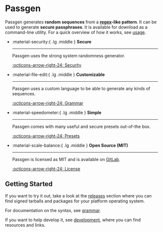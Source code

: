 # Passgen

Passgen generates **random sequences** from a **[regex][]-like pattern**. It
can be used to generate **secure passphrases**. It is available for download as
a command-line utility. For a quick overview of how it works, see
[usage](usage.md).

<div class="grid cards" markdown>

-   :material-security:{ .lg .middle } **Secure**

    ---

    Passgen uses the strong system randomness generator.

    [:octicons-arrow-right-24: Security][security]

-   :material-file-edit:{ .lg .middle } **Customizable**

    ---

    Passgen uses a custom language to be able to generate any kinds of sequences.

    [:octicons-arrow-right-24: Grammar][grammar]

-   :material-speedometer:{ .lg .middle } **Simple**

    ---

    Passgen comes with many useful and secure presets out-of-the box.

    [:octicons-arrow-right-24: Presets][presets]

-   :material-scale-balance:{ .lg .middle } **Open Source (MIT)**

    ---

    Passgen is licensed as MIT and is available on [GitLab][repo].

    [:octicons-arrow-right-24: License][license]

[grammar]: grammar.md
[security]: security.md
[presets]: presets.md
[repo]: https://gitlab.com/xfbs/passgen
[license]: https://gitlab.com/xfbs/passgen/-/blob/master/LICENSE.md

</div>

## Getting Started

If you want to try it out, take a look at the [releases](releases.md) section
where you can find signed tarballs and packages for your platform operating
system.

For documentation on the syntax, see [grammar](grammar.md).

If you want to help develop it, see [development](development.md), where you
can find resources and links.

[regex]: https://regexr.com/
